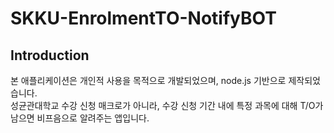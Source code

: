# SKKU-EnrolmentTO-NotifyBOT
## Introduction
본 애플리케이션은 개인적 사용을 목적으로 개발되었으며, node.js 기반으로 제작되었습니다.\
성균관대학교 수강 신청 매크로가 아니라, 수강 신청 기간 내에 특정 과목에 대해 T/O가 남으면 비프음으로 알려주는 앱입니다.
